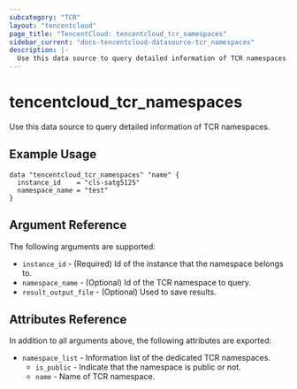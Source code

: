 ```yaml
---
subcategory: "TCR"
layout: "tencentcloud"
page_title: "TencentCloud: tencentcloud_tcr_namespaces"
sidebar_current: "docs-tencentcloud-datasource-tcr_namespaces"
description: |-
  Use this data source to query detailed information of TCR namespaces.
---
```


# tencentcloud_tcr_namespaces

Use this data source to query detailed information of TCR namespaces.

## Example Usage

```hcl
data "tencentcloud_tcr_namespaces" "name" {
  instance_id    = "cls-satg5125"
  namespace_name = "test"
}
```

## Argument Reference

The following arguments are supported:

* `instance_id` - (Required) Id of the instance that the namespace belongs to.
* `namespace_name` - (Optional) Id of the TCR namespace to query.
* `result_output_file` - (Optional) Used to save results.

## Attributes Reference

In addition to all arguments above, the following attributes are exported:

* `namespace_list` - Information list of the dedicated TCR namespaces.
  * `is_public` - Indicate that the namespace is public or not.
  * `name` - Name of TCR namespace.


